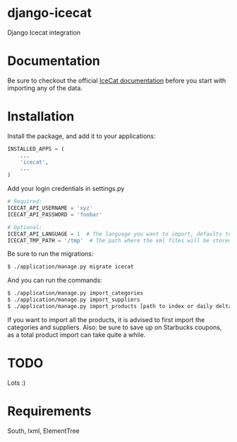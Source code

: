 django-icecat
=============
Django Icecat integration

Documentation
=============
Be sure to checkout the official [IceCat documentation](https://nl.icecat.biz/forum.cgi?post=3331) before you start with importing any of the data.

Installation
============
Install the package, and add it to your applications:

```python
INSTALLED_APPS = (
    ...
    'icecat',
    ...
)
```

Add your login credentials in settings.py

```python
# Required:
ICECAT_API_USERNAME = 'xyz'
ICECAT_API_PASSWORD = 'foobar'

# Optional:
ICECAT_API_LANGUAGE = 1  # The language you want to import, defaults to 1 (EN), NL = 2, See LanguageList.xml for other languages
ICECAT_TMP_PATH = '/tmp'  # The path where the xml files will be stored for faster access. 
```

Be sure to run the migrations:
```bash
$ ./application/manage.py migrate icecat
```

And you can run the commands:
```bash
$ ./application/manage.py import_categories
$ ./application/manage.py import_suppliers
$ ./application/manage.py import_products [path to index or daily delta]
```
If you want to import all the products, it is advised to first import the categories and suppliers. Also: be sure to save up on Starbucks coupons, as a total product import can take quite a while.

TODO
====
Lots :)

Requirements
============
South, lxml, ElementTree